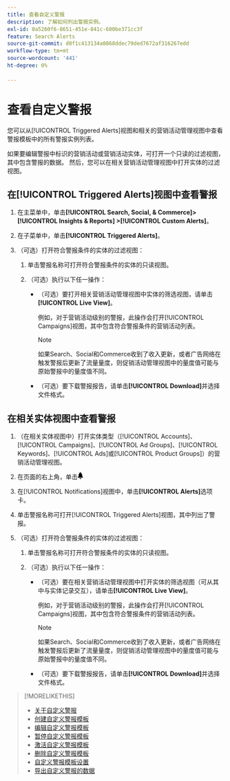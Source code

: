 ```yaml
---
title: 查看自定义警报
description: 了解如何列出警报实例。
exl-id: 0a5260f6-8651-451e-841c-600be371cc3f
feature: Search Alerts
source-git-commit: d0f1c413134a0868ddec79ded7672af316267edd
workflow-type: tm+mt
source-wordcount: '441'
ht-degree: 0%

---
```


# 查看自定义警报

您可以从[!UICONTROL Triggered Alerts]视图和相关的营销活动管理视图中查看警报模板中的所有警报实例列表。

如果要编辑警报中标识的营销活动或营销活动实体，可打开一个只读的过滤视图，其中包含警报的数据。 然后，您可以在相关营销活动管理视图中打开实体的过滤视图。

## 在[!UICONTROL Triggered Alerts]视图中查看警报

1. 在主菜单中，单击&#x200B;**[!UICONTROL Search, Social, & Commerce]> [!UICONTROL Insights & Reports] >[!UICONTROL Custom Alerts]**。

1. 在子菜单中，单击&#x200B;**[!UICONTROL Triggered Alerts]**。

1. （可选）打开符合警报条件的实体的过滤视图：

   1. 单击警报名称可打开符合警报条件的实体的只读视图。

   1. （可选）执行以下任一操作：

      * （可选）要打开相关营销活动管理视图中实体的筛选视图，请单击&#x200B;**[!UICONTROL Live View]**。

        例如，对于营销活动级别的警报，此操作会打开[!UICONTROL Campaigns]视图，其中包含符合警报条件的营销活动列表。

        >[!NOTE]
        >
        >如果Search、Social和Commerce收到了收入更新，或者广告网络在触发警报后更新了流量量度，则促销活动管理视图中的量度值可能与原始警报中的量度值不同。

      * （可选）要下载警报报告，请单击&#x200B;**[!UICONTROL Download]**&#x200B;并选择文件格式。

## 在相关实体视图中查看警报

1. （在相关实体视图中）打开实体类型（[!UICONTROL Accounts]、[!UICONTROL Campaigns]、[!UICONTROL Ad Groups]、[!UICONTROL Keywords]、[!UICONTROL Ads]或[!UICONTROL Product Groups]）的营销活动管理视图。

1. 在页面的右上角，单击![通知](/help/search-social-commerce/assets/notifications-panel.png "通知")

1. 在[!UICONTROL Notifications]视图中，单击&#x200B;**[!UICONTROL Alerts]**&#x200B;选项卡。

1. 单击警报名称可打开[!UICONTROL Triggered Alerts]视图，其中列出了警报。

1. （可选）打开符合警报条件的实体的过滤视图：

   1. 单击警报名称可打开符合警报条件的实体的只读视图。

   1. （可选）执行以下任一操作：

      * （可选）要在相关营销活动管理视图中打开实体的筛选视图（可从其中与实体记录交互），请单击&#x200B;**[!UICONTROL Live View]**。

        例如，对于营销活动级别的警报，此操作会打开[!UICONTROL Campaigns]视图，其中包含符合警报条件的营销活动列表。

        >[!NOTE]
        >
        >如果Search、Social和Commerce收到了收入更新，或者广告网络在触发警报后更新了流量量度，则促销活动管理视图中的量度值可能与原始警报中的量度值不同。

      * （可选）要下载警报报告，请单击&#x200B;**[!UICONTROL Download]**&#x200B;并选择文件格式。


>[!MORELIKETHIS]
>
>* [关于自定义警报](alert-about.md)
>* [创建自定义警报模板](alert-template-create.md)
>* [编辑自定义警报模板](alert-template-edit.md)
>* [暂停自定义警报模板](alert-template-pause.md)
>* [激活自定义警报模板](alert-template-activate.md)
>* [删除自定义警报模板](alert-template-delete.md)
>* [自定义警报模板设置](alert-template-settings.md)
>* [导出自定义警报的数据](alert-export-data.md)
